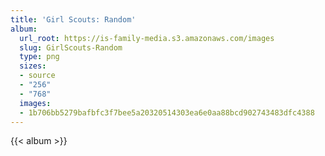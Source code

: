 ```yaml
---
title: 'Girl Scouts: Random'
album:
  url_root: https://is-family-media.s3.amazonaws.com/images
  slug: GirlScouts-Random
  type: png
  sizes:
  - source
  - "256"
  - "768"
  images:
  - 1b706bb5279bafbfc3f7bee5a20320514303ea6e0aa88bcd902743483dfc4388
---
```

{{< album >}}
